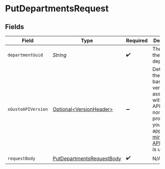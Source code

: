 # PutDepartmentsRequest


## Fields

| Field                                                                                                                                                                                                                        | Type                                                                                                                                                                                                                         | Required                                                                                                                                                                                                                     | Description                                                                                                                                                                                                                  |
| ---------------------------------------------------------------------------------------------------------------------------------------------------------------------------------------------------------------------------- | ---------------------------------------------------------------------------------------------------------------------------------------------------------------------------------------------------------------------------- | ---------------------------------------------------------------------------------------------------------------------------------------------------------------------------------------------------------------------------- | ---------------------------------------------------------------------------------------------------------------------------------------------------------------------------------------------------------------------------- |
| `departmentUuid`                                                                                                                                                                                                             | *String*                                                                                                                                                                                                                     | :heavy_check_mark:                                                                                                                                                                                                           | The UUID of the department                                                                                                                                                                                                   |
| `xGustoAPIVersion`                                                                                                                                                                                                           | [Optional\<VersionHeader>](../../models/components/VersionHeader.md)                                                                                                                                                         | :heavy_minus_sign:                                                                                                                                                                                                           | Determines the date-based API version associated with your API call. If none is provided, your application's [minimum API version](https://docs.gusto.com/embedded-payroll/docs/api-versioning#minimum-api-version) is used. |
| `requestBody`                                                                                                                                                                                                                | [PutDepartmentsRequestBody](../../models/operations/PutDepartmentsRequestBody.md)                                                                                                                                            | :heavy_check_mark:                                                                                                                                                                                                           | N/A                                                                                                                                                                                                                          |
